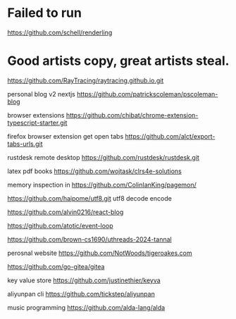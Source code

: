 
# Failed to run

https://github.com/schell/renderling




# Good artists copy, great artists steal.

https://github.com/RayTracing/raytracing.github.io.git

personal blog v2 nextjs https://github.com/patrickscoleman/pscoleman-blog

browser extensions https://github.com/chibat/chrome-extension-typescript-starter.git

firefox browser extension get open tabs https://github.com/alct/export-tabs-urls.git

rustdesk remote desktop https://github.com/rustdesk/rustdesk.git

latex pdf books https://github.com/wojtask/clrs4e-solutions

memory inspection in https://github.com/ColinIanKing/pagemon/

https://github.com/haipome/utf8.git utf8 decode encode


https://github.com/alvin0216/react-blog

https://github.com/atotic/event-loop

https://github.com/brown-cs1690/uthreads-2024-tannal



perosnal website https://github.com/NotWoods/tigeroakes.com


https://github.com/go-gitea/gitea


key value store
https://github.com/justinethier/keyva

aliyunpan cli
https://github.com/tickstep/aliyunpan

music programming 
https://github.com/alda-lang/alda
